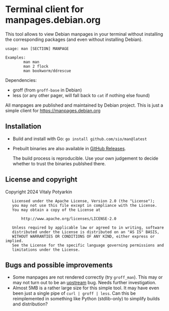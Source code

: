 # Terminal client for manpages.debian.org

This tool allows to view Debian manpages in your terminal without installing
the corresponding packages (and even without installing Debian).

```
usage: man [SECTION] MANPAGE

Examples:
        man man
        man 2 flock
        man bookworm/ddrescue
```

Dependencies:

  - groff (from `groff-base` in Debian)
  - less (or any other pager, will fall back to `cat` if nothing else found)

All manpages are published and maintained by Debian project.
This is just a simple client for <https://manpages.debian.org>


## Installation

  - Build and install with Go: `go install github.com/sio/man@latest`

  - Prebuilt binaries are also available in [GitHub Releases](https://github.com/sio/man/releases).

    The build process is reproducible.
    Use your own judgement to decide whether to trust the binaries publshed there.


## License and copyright

Copyright 2024 Vitaly Potyarkin

```
   Licensed under the Apache License, Version 2.0 (the "License");
   you may not use this file except in compliance with the License.
   You may obtain a copy of the License at

       http://www.apache.org/licenses/LICENSE-2.0

   Unless required by applicable law or agreed to in writing, software
   distributed under the License is distributed on an "AS IS" BASIS,
   WITHOUT WARRANTIES OR CONDITIONS OF ANY KIND, either express or implied.
   See the License for the specific language governing permissions and
   limitations under the License.
```


## Bugs and possible improvements

- Some manpages are not rendered correctly (try `groff_man`). This may or may
  not turn out to be an [upstream] bug. Needs further investigation.
- Almost 5MB is a rather large size for this simple tool.
  It may have even been just a single pipe of `curl | groff | less`.
  Can this be reimplemented in something like Python (stdlib-only) to simplify
  builds and distribution?

[upstream]: https://github.com/Debian/debiman/
